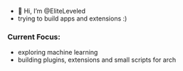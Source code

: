 - 👋 Hi, I’m @EliteLeveled
- trying to build apps and extensions :)
### Current Focus:
- exploring machine learning
- building plugins, extensions and small scripts for arch
 
<!---
EliteLeveled/EliteLeveled is a ✨ special ✨ repository because its `README.md` (this file) appears on your GitHub profile.
You can click the Preview link to take a look at your changes.
--->
